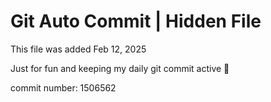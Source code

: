 # Git Auto Commit | Hidden File

This file was added Feb 12, 2025

Just for fun and keeping my daily git commit active 🤪

commit number: 1506562

